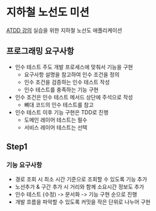 # 지하철 노선도 미션
[ATDD 강의](https://edu.nextstep.camp/c/R89PYi5H) 실습을 위한 지하철 노선도 애플리케이션

## 프로그래밍 요구사항
- 인수 테스트 주도 개발 프로세스에 맞춰서 기능을 구현
    - 요구사항 설명을 참고하여 인수 조건을 정의
    - 인수 조건을 검증하는 인수 테스트 작성
    - 인수 테스트를 충족하는 기능 구현
- 인수 조건은 인수 테스트 메서드 상단에 주석으로 작성
    - 뼈대 코드의 인수 테스트를 참고
- 인수 테스트 이후 기능 구현은 TDD로 진행
    - 도메인 레이어 테스트는 필수
    - 서비스 레이어 테스트는 선택

## Step1
### 기능 요구사항
- 경로 조회 시 최소 시간 기준으로 조회할 수 있도록 기능 추가
- 노선추가 & 구간 추가 시 거리와 함께 소요시간 정보도 추가
- 인수 테스트 (수정) -> 문서화 -> 기능 구현 순으로 진행
- 개발 흐름을 파악할 수 있도록 커밋을 작은 단위로 나누어 구현
